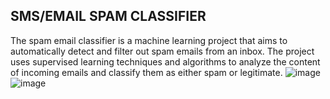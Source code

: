 ## SMS/EMAIL SPAM CLASSIFIER
The spam email classifier is a machine learning project that aims to automatically detect and filter out spam emails from an inbox. The project uses supervised learning techniques and algorithms to analyze the content of incoming emails and classify them as either spam or legitimate.
![image](https://user-images.githubusercontent.com/102674044/230716524-999f389c-30d8-4da7-bf44-1c05dad0e6da.png)
![image](https://user-images.githubusercontent.com/102674044/230716564-697121cc-6067-42f0-9219-6d8103024d10.png)
